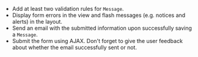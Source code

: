 - Add at least two validation rules for `Message`.
- Display form errors in the view and flash messages (e.g. notices and alerts) in the layout.
- Send an email with the submitted information upon successfully saving a `Message`.
- Submit the form using AJAX. Don't forget to give the user feedback about whether the email successfully sent or not.
